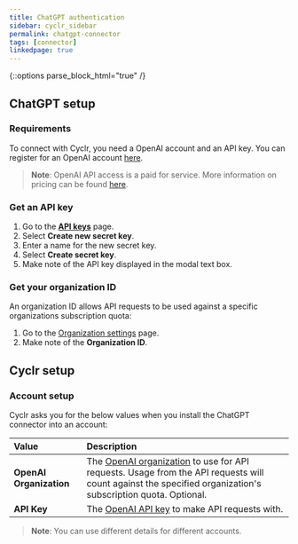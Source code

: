 ```yaml
---
title: ChatGPT authentication
sidebar: cyclr_sidebar
permalink: chatgpt-connector
tags: [connector]
linkedpage: true
---
```

{::options parse_block_html="true" /}
<section class="card">

## ChatGPT setup

### Requirements

To connect with Cyclr, you need a OpenAI account and an API key. You can register for an OpenAI account [here](https://platform.openai.com/signup).

> **Note**: OpenAI API access is a paid for service. More information on pricing can be found [here](https://openai.com/pricing).

### Get an API key

1. Go to the [**API keys**](https://platform.openai.com/account/api-keys) page.
2. Select **Create new secret key**.
3. Enter a name for the new secret key.
4. Select **Create secret key**.
5. Make note of the API key displayed in the modal text box.

### Get your organization ID

An organization ID allows API requests to be used against a specific organizations subscription quota:

1. Go to the [Organization settings](https://platform.openai.com/account/org-settings) page.
2. Make note of the **Organization ID**.

</section>

<section class="card">

## Cyclr setup


### Account setup

Cyclr asks you for the below values when you install the ChatGPT connector into an account:

| **Value**               | **Description**                                              |
| :---------------------- | :----------------------------------------------------------- |
| **OpenAI Organization** | The [OpenAI organization](#get-your-organization-id) to use for API requests. Usage from the API requests will count against the specified organization's subscription quota. Optional. |
| **API Key**             | The [OpenAI API key](#get-an-api-key) to make API requests with. |

> **Note**: You can use different details for different accounts.

</section>
